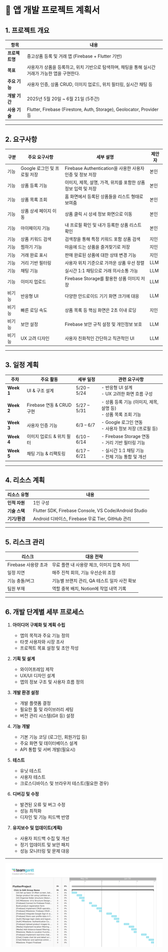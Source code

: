 # 📄 앱 개발 프로젝트 계획서

## 1. 프로젝트 개요

| 항목 | 내용 |
|------|------|
| **프로젝트명** | 중고상품 등록 및 거래 앱 (Firebase + Flutter 기반) |
| **목표** | 사용자가 상품을 등록하고, 위치 기반으로 탐색하며, 채팅을 통해 실시간 거래가 가능한 앱을 구현한다. |
| **주요 기능** | 사용자 인증, 상품 CRUD, 이미지 업로드, 위치 필터링, 실시간 채팅 등 |
| **개발 기간** | 2025년 5월 20일 ~ 6월 21일 (5주간) |
| **사용 기술** | Flutter, Firebase (Firestore, Auth, Storage), Geolocator, Provider 등 |

---

## 2. 요구사항

| 구분 | 주요 요구사항 | 세부 설명 | 제안자 |
|------|---------------|-----------|--------|
| 기능 | Google 로그인 및 프로필 저장 | Firebase Authentication을 사용한 사용자 인증 및 정보 저장 | 본인 |
| 기능 | 상품 등록 기능 | 이미지, 제목, 설명, 가격, 위치를 포함한 상품 정보 입력 및 저장 | 본인 |
| 기능 | 상품 목록 조회 | 홈 화면에서 등록된 상품들을 리스트 형태로 보여줌 | 본인 |
| 기능 | 상품 상세 페이지 이동 | 상품 클릭 시 상세 정보 화면으로 이동 | 본인 |
| 기능 | 마이페이지 기능 | 내 프로필 확인 및 내가 등록한 상품 리스트 확인 | 본인 |
| 기능 | 상품 키워드 검색 | 검색창을 통해 특정 키워드 포함 상품 검색 | 지인 |
| 기능 | 찜하기 기능 | 마음에 드는 상품을 즐겨찾기로 저장 | 지인 |
| 기능 | 거래 완료 표시 | 판매 완료된 상품에 대한 상태 변경 기능 | 지인 |
| 기능 | 거리 기반 필터링 | 사용자 위치 기준으로 가까운 상품 우선 정렬 | LLM |
| 기능 | 채팅 기능 | 실시간 1:1 채팅으로 거래 의사소통 가능 | LLM |
| 기능 | 이미지 업로드 | Firebase Storage를 활용한 상품 이미지 저장 | LLM |
| 비기능 | 반응형 UI | 다양한 안드로이드 기기 화면 크기에 대응 | LLM |
| 비기능 | 빠른 로딩 속도 | 상품 목록 등 핵심 화면은 2초 이내 로딩 | 지인 |
| 비기능 | 보안 설정 | Firebase 보안 규칙 설정 및 개인정보 보호 | LLM |
| 비기능 | UX 고려 디자인 | 사용자 친화적인 간단하고 직관적인 UI | LLM |
---

## 3. 일정 계획

| 주차 | 주요 활동 | 세부 일정 | 관련 요구사항 |
|------|-----------|-----------|----------------|
| **Week 1** | UI & 구조 설계 | 5/20 – 5/24 | - 반응형 UI 설계<br>- UX 고려한 화면 흐름 구성 |
| **Week 2** | Firebase 연동 & CRUD 구현 | 5/27 – 5/31 | - 상품 등록 기능 (이미지, 제목, 설명 등)<br>- 상품 목록 조회 기능 |
| **Week 3** | 사용자 인증 기능 | 6/3 – 6/7 | - Google 로그인 연동<br>- 사용자 정보 저장 (프로필 등) |
| **Week 4** | 이미지 업로드 & 위치 필터 | 6/10 – 6/14 | - Firebase Storage 연동<br>- 거리 기반 필터링 기능 |
| **Week 5** | 채팅 기능 & 리팩토링 | 6/17 – 6/21 | - 실시간 1:1 채팅 기능<br>- 전체 기능 통합 및 개선 |

---

## 4. 리소스 계획

| 리소스 유형 | 내용 |
|-------------|------|
| **인적 자원** | 1인 구성 |
| **기술 스택** | Flutter SDK, Firebase Console, VS Code/Android Studio |
| **기기/환경** | Android 디바이스, Firebase 무료 Tier, GitHub 관리 |

---

## 5. 리스크 관리

| 리스크 | 대응 전략 |
|--------|------------|
| Firebase 사용량 초과 | 무료 플랜 내 사용량 체크, 이미지 압축 처리 |
| 일정 지연 | 매주 진척 회의, 기능 우선순위 조정 |
| 기능 충돌/버그 | 기능별 브랜치 관리, QA 테스트 일자 사전 확보 |
| 팀원 부재 | 역할 중복 배치, Notion에 작업 내역 기록 |

---

## 6. 개발 단계별 세부 프로세스

1. **아이디어 구체화 및 계획 수립**  
   - 앱의 목적과 주요 기능 정의  
   - 타겟 사용자와 시장 조사  
   - 프로젝트 목표 설정 및 초안 작성  

2. **기획 및 설계**  
   - 와이어프레임 제작  
   - UX/UI 디자인 설계  
   - 앱의 정보 구조 및 사용자 흐름 정의  

3. **개발 환경 설정**  
   - 개발 플랫폼 결정  
   - 필요한 툴 및 라이브러리 세팅  
   - 버전 관리 시스템(Git 등) 설정  

4. **기능 개발**  
   - 기본 기능 코딩 (로그인, 회원가입 등)  
   - 주요 화면 및 데이터베이스 설계  
   - API 통합 및 서버 개발(필요시)  

5. **테스트**  
   - 유닛 테스트  
   - 사용자 테스트  
   - 크로스디바이스 및 브라우저 테스트(필요한 경우)  

6. **디버깅 및 수정**  
   - 발견된 오류 및 버그 수정  
   - 성능 최적화  
   - 디자인 및 기능 피드백 반영  

7. **유지보수 및 업데이트(계획)**  
   - 사용자 피드백 수집 및 개선  
   - 정기 업데이트 및 보안 패치  
   - 성능 모니터링 및 문제 대응  

---

![프로젝트 계획 이미지](https://raw.githubusercontent.com/damuljang1547/flutterwork/main/2nd_Market_Project/Project_Plan.png)
